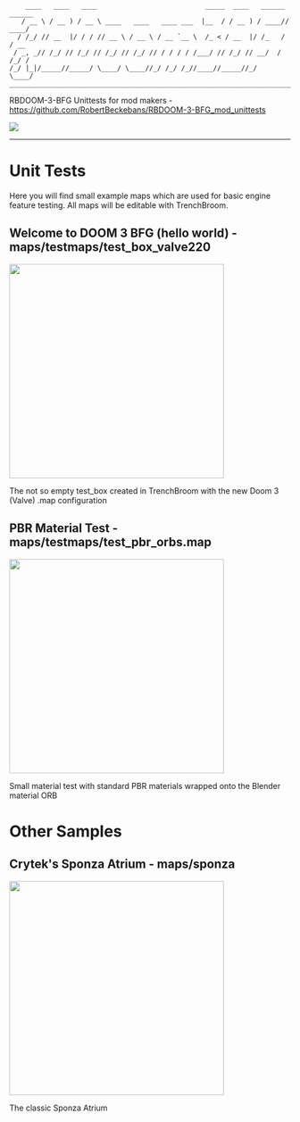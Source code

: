 ```
    ____   ____   ____                           _____  ____   ______ ______
   / __ \ / __ ) / __ \ ____   ____   ____ ___  |__  / / __ ) / ____// ____/
  / /_/ // __  |/ / / // __ \ / __ \ / __ `__ \  /_ < / __  |/ /_   / / __  
 / _, _// /_/ // /_/ // /_/ // /_/ // / / / / /___/ // /_/ // __/  / /_/ /  
/_/ |_|/_____//_____/ \____/ \____//_/ /_/ /_//____//_____//_/     \____/   
_______________________________________________________________________
```

RBDOOM-3-BFG Unittests for mod makers - https://github.com/RobertBeckebans/RBDOOM-3-BFG_mod_unittests

<img src="https://i.imgur.com/4irBiAm.jpg">

---

# Unit Tests

Here you will find small example maps which are used for basic engine feature testing. All maps will be editable with TrenchBroom.

## Welcome to DOOM 3 BFG (hello world) - maps/testmaps/test_box_valve220
<img src="https://i.imgur.com/UQxTLgW.png" width="384">

The not so empty test_box created in TrenchBroom with the new Doom 3 (Valve) .map configuration

## PBR Material Test - maps/testmaps/test_pbr_orbs.map
<img src="https://i.imgur.com/DHSrJXs.png" width="384">

Small material test with standard PBR materials wrapped onto the Blender material ORB

# Other Samples

## Crytek's Sponza Atrium - maps/sponza
<img src="https://i.imgur.com/ckhPcwN.png" width="384">

The classic Sponza Atrium
